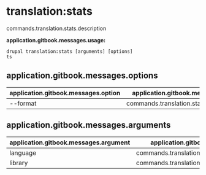 # translation:stats
commands.translation.stats.description

**application.gitbook.messages.usage:**
```
drupal translation:stats [arguments] [options]
ts
```

## application.gitbook.messages.options
application.gitbook.messages.option | application.gitbook.messages.details
-------|-------------
--format | commands.translation.stats.options.format

## application.gitbook.messages.arguments
application.gitbook.messages.argument | application.gitbook.messages.details
---------|-------------
language | commands.translation.stats.arguments.language
library | commands.translation.stats.arguments.library
